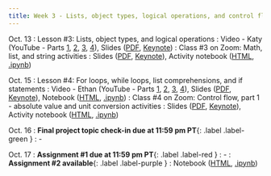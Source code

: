 ```yaml
---
title: Week 3 - Lists, object types, logical operations, and control flow
---
```


Oct. 13
: Lesson #3: Lists, object types, and logical operations
  : Video - Katy (YouTube - Parts [1](#), [2](#), [3](#), [4](#)), Slides ([PDF](/OCEAN_215/materials/lessons/lesson_3.pdf), [Keynote](/OCEAN_215/materials/lessons/lesson_3.key))
: Class #3 on Zoom: Math, list, and string activities
  : Slides ([PDF](/OCEAN_215/materials/class/class_3.pdf), [Keynote](/OCEAN_215/materials/class/class_3.key)), Activity notebook ([HTML](https://nbviewer.org/github/ethan-campbell/OCEAN_215/blob/main/materials/class/class_3_notebook.ipynb), [.ipynb](/OCEAN_215/materials/class/class_3_notebook.ipynb))

Oct. 15
: Lesson #4: For loops, while loops, list comprehensions, and if statements
  : Video - Ethan (YouTube - Parts [1](#), [2](#), [3](#), [4](#)), Slides ([PDF](/OCEAN_215/materials/lessons/lesson_4.pdf), [Keynote](/OCEAN_215/materials/lessons/lesson_4.key)), Notebook ([HTML](https://nbviewer.org/github/ethan-campbell/OCEAN_215/blob/main/materials/lessons/lesson_4_notebook.ipynb), [.ipynb](/OCEAN_215/materials/lessons/lesson_4_notebook.ipynb))
: Class #4 on Zoom: Control flow, part 1 - absolute value and unit conversion activities
  : Slides ([PDF](/OCEAN_215/materials/class/class_4.pdf), [Keynote](/OCEAN_215/materials/class/class_4.key)), Activity notebook ([HTML](https://nbviewer.org/github/ethan-campbell/OCEAN_215/blob/main/materials/class/class_4_notebook.ipynb), [.ipynb](/OCEAN_215/materials/class/class_4_notebook.ipynb))

Oct. 16
: **Final project topic check-in due at 11:59 pm PT**{: .label .label-green }
  : -

Oct. 17
: **Assignment #1 due at 11:59 pm PT**{: .label .label-red }
  : -
: **Assignment #2 available**{: .label .label-purple }
  : Notebook ([HTML](https://nbviewer.org/github/ethan-campbell/OCEAN_215/blob/main/materials/assignments/assignment_2.ipynb), [.ipynb](/OCEAN_215/materials/assignments/assignment_2.ipynb))